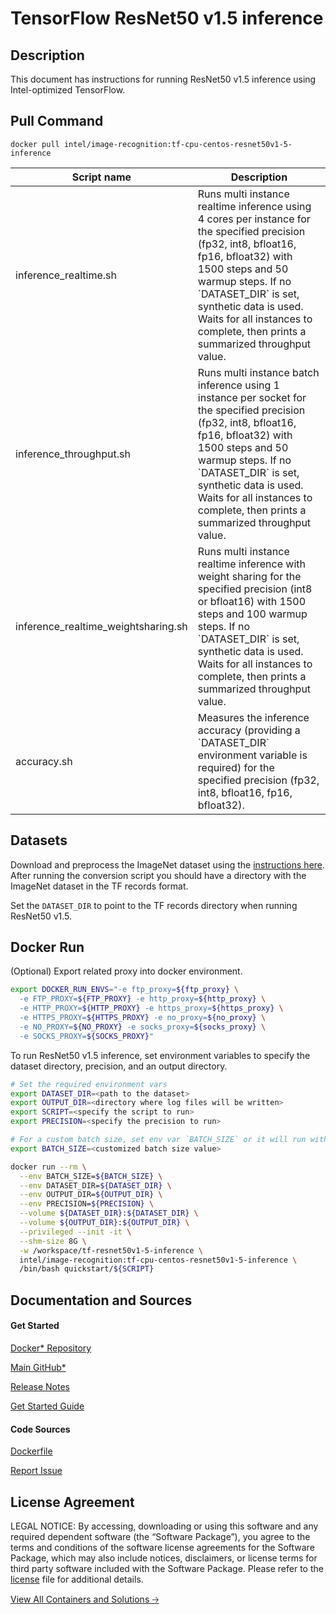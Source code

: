 # TensorFlow ResNet50 v1.5 inference

## Description
This document has instructions for running ResNet50 v1.5 inference using Intel-optimized TensorFlow.

## Pull Command
```
docker pull intel/image-recognition:tf-cpu-centos-resnet50v1-5-inference
```

<table>
   <thead>
      <tr>
         <th>Script name</th>
         <th>Description</th>
      </tr>
   </thead>
   <tbody>
      <tr>
         <td>inference_realtime.sh</td>
         <td>Runs multi instance realtime inference using 4 cores per instance for the specified precision (fp32, int8, bfloat16, fp16, bfloat32) with 1500 steps and 50 warmup steps. If no `DATASET_DIR` is set, synthetic data is used. Waits for all instances to complete, then prints a summarized throughput value.</td>
      </tr>
      <tr>
         <td>inference_throughput.sh</td>
         <td>Runs multi instance batch inference using 1 instance per socket for the specified precision (fp32, int8, bfloat16, fp16, bfloat32) with 1500 steps and 50 warmup steps. If no `DATASET_DIR` is set, synthetic data is used. Waits for all instances to complete, then prints a summarized throughput value.</td>
      </tr>
      <tr>
         <td>inference_realtime_weightsharing.sh</td>
         <td>Runs multi instance realtime inference with weight sharing for the specified precision (int8 or bfloat16) with 1500 steps and 100 warmup steps. If no `DATASET_DIR` is set, synthetic data is used. Waits for all instances to complete, then prints a summarized throughput value.</td>
      </tr>
      <tr>
         <td>accuracy.sh</td>
         <td>Measures the inference accuracy (providing a `DATASET_DIR` environment variable is required) for the specified precision (fp32, int8, bfloat16, fp16, bfloat32).</td>
      </tr>
   </tbody>
</table>

## Datasets
Download and preprocess the ImageNet dataset using the [instructions here](https://github.com/IntelAI/models/blob/master/datasets/imagenet/README.md).
After running the conversion script you should have a directory with the
ImageNet dataset in the TF records format.

Set the `DATASET_DIR` to point to the TF records directory when running ResNet50 v1.5.

## Docker Run
(Optional) Export related proxy into docker environment.
```bash
export DOCKER_RUN_ENVS="-e ftp_proxy=${ftp_proxy} \
  -e FTP_PROXY=${FTP_PROXY} -e http_proxy=${http_proxy} \
  -e HTTP_PROXY=${HTTP_PROXY} -e https_proxy=${https_proxy} \
  -e HTTPS_PROXY=${HTTPS_PROXY} -e no_proxy=${no_proxy} \
  -e NO_PROXY=${NO_PROXY} -e socks_proxy=${socks_proxy} \
  -e SOCKS_PROXY=${SOCKS_PROXY}"
```

To run ResNet50 v1.5 inference, set environment variables to specify the dataset directory, precision, and an output directory. 
```bash
# Set the required environment vars
export DATASET_DIR=<path to the dataset>
export OUTPUT_DIR=<directory where log files will be written>
export SCRIPT=<specify the script to run>
export PRECISION=<specify the precision to run>

# For a custom batch size, set env var `BATCH_SIZE` or it will run with a default value.
export BATCH_SIZE=<customized batch size value>

docker run --rm \
  --env BATCH_SIZE=${BATCH_SIZE} \
  --env DATASET_DIR=${DATASET_DIR} \
  --env OUTPUT_DIR=${OUTPUT_DIR} \
  --env PRECISION=${PRECISION} \
  --volume ${DATASET_DIR}:${DATASET_DIR} \
  --volume ${OUTPUT_DIR}:${OUTPUT_DIR} \
  --privileged --init -it \
  --shm-size 8G \
  -w /workspace/tf-resnet50v1-5-inference \
  intel/image-recognition:tf-cpu-centos-resnet50v1-5-inference \
  /bin/bash quickstart/${SCRIPT}
```

## Documentation and Sources
#### Get Started​
[Docker* Repository](https://hub.docker.com/r/intel/image-recognition)

[Main GitHub*](https://github.com/IntelAI/models)

[Release Notes](https://github.com/IntelAI/models/releases)

[Get Started Guide](https://github.com/IntelAI/models/blob/master/quickstart/image_recognition/tensorflow/resnet50v1_5/inference/cpu/README_DEV_CAT.md)

#### Code Sources
[Dockerfile](https://github.com/IntelAI/models/tree/master/dockerfiles/tensorflow)

[Report Issue](https://community.intel.com/t5/Intel-Optimized-AI-Frameworks/bd-p/optimized-ai-frameworks)

## License Agreement
LEGAL NOTICE: By accessing, downloading or using this software and any required dependent software (the “Software Package”), you agree to the terms and conditions of the software license agreements for the Software Package, which may also include notices, disclaimers, or license terms for third party software included with the Software Package. Please refer to the [license](https://github.com/IntelAI/models/tree/master/third_party) file for additional details.

[View All Containers and Solutions 🡢](https://www.intel.com/content/www/us/en/developer/tools/software-catalog/containers.html?s=Newest)